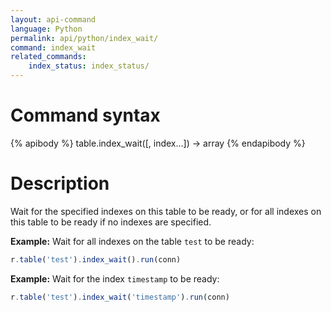 ```yaml
---
layout: api-command
language: Python
permalink: api/python/index_wait/
command: index_wait
related_commands:
    index_status: index_status/
---
```


# Command syntax #

{% apibody %}
table.index_wait([, index...]) &rarr; array
{% endapibody %}

# Description #

Wait for the specified indexes on this table to be ready, or for all
indexes on this table to be ready if no indexes are specified.

__Example:__ Wait for all indexes on the table `test` to be ready:

```js
r.table('test').index_wait().run(conn)
```

__Example:__ Wait for the index `timestamp` to be ready:

```js
r.table('test').index_wait('timestamp').run(conn)
```
